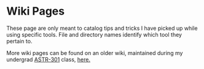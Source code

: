 # Wiki Pages
These page are only meant to catalog tips and tricks I have picked up while using specific tools.  File and directory names identify which tool they pertain to.

More wiki pages can be found on an older wiki, maintained during my undergrad 
[ASTR-301](http://astr01.ifa.hawaii.edu/ay301/wiki/CMBlog) 
class, [here.](http://astr01.ifa.hawaii.edu/ay301/wiki/CM_useful_commands)